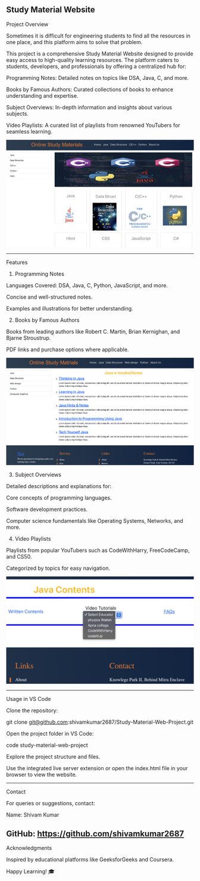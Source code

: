 Study Material Website
-----------------------------
Project Overview

Sometimes it is difficult for engineering students to find all the resources in one place, and this platform aims to solve that problem.

This project is a comprehensive Study Material Website designed to provide easy access to high-quality learning resources. The platform caters to students, developers, and professionals by offering a centralized hub for:

Programming Notes: Detailed notes on topics like DSA, Java, C, and more.

Books by Famous Authors: Curated collections of books to enhance understanding and expertise.

Subject Overviews: In-depth information and insights about various subjects.

Video Playlists: A curated list of playlists from renowned YouTubers for seamless learning.

![Alt text](https://github.com/shivamkumar2687/Study-Material-Web-Project/blob/main/Home.png?raw=true)

--------------------------------------------------------------------------------------------
Features

1. Programming Notes

Languages Covered: DSA, Java, C, Python, JavaScript, and more.

Concise and well-structured notes.

Examples and illustrations for better understanding.


2. Books by Famous Authors

Books from leading authors like Robert C. Martin, Brian Kernighan, and Bjarne Stroustrup.

PDF links and purchase options where applicable.

![Alt text](https://github.com/shivamkumar2687/Study-Material-Web-Project/blob/main/notes.png?)



3. Subject Overviews

Detailed descriptions and explanations for:

Core concepts of programming languages.

Software development practices.

Computer science fundamentals like Operating Systems, Networks, and more.


4. Video Playlists

Playlists from popular YouTubers such as CodeWithHarry, FreeCodeCamp, and CS50.

Categorized by topics for easy navigation.

![Alt text](https://github.com/shivamkumar2687/Study-Material-Web-Project/blob/main/Video.png?raw=true)

---------------------------------------------------------------------------------

Usage in VS Code

Clone the repository:

git clone git@github.com:shivamkumar2687/Study-Material-Web-Project.git

Open the project folder in VS Code:

code study-material-web-project

Explore the project structure and files.

Use the integrated live server extension or 
open the index.html file in your browser to view the website.

-----------------------------------------------------------------

Contact

For queries or suggestions, contact:

Name: Shivam Kumar

GitHub: https://github.com/shivamkumar2687
----------------------------------------------------------------------------
Acknowledgments

Inspired by educational platforms like GeeksforGeeks and Coursera.

Happy Learning! 🎓

